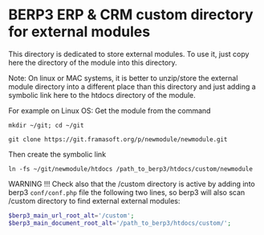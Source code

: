 # BERP3 ERP & CRM custom directory for external modules

This directory is dedicated to store external modules.
To use it, just copy here the directory of the module into this directory.

Note: On linux or MAC systems, it is better to unzip/store the external module directory into
a different place than this directory and just adding a symbolic link here to the htdocs directory
of the module.

For example on Linux OS: Get the module from the command

`mkdir ~/git; cd ~/git`

`git clone https://git.framasoft.org/p/newmodule/newmodule.git`

Then create the symbolic link

`ln -fs ~/git/newmodule/htdocs /path_to_berp3/htdocs/custom/newmodule`

WARNING !!!
Check also that the /custom directory is active by adding into berp3 `conf/conf.php` file the following
two lines, so berp3 will also scan /custom directory to find external external modules:

```php
$berp3_main_url_root_alt='/custom';
$berp3_main_document_root_alt='/path_to_berp3/htdocs/custom/';
```
